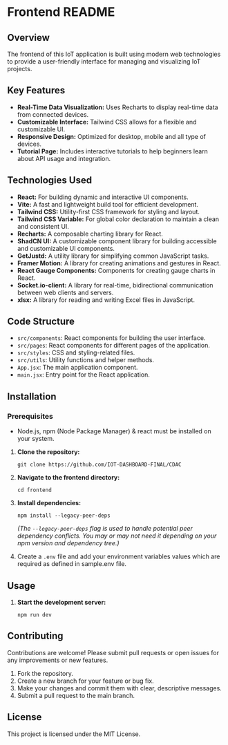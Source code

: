# Frontend README

## Overview

The frontend of this IoT application is built using modern web technologies to provide a user-friendly interface for managing and visualizing IoT projects.

## Key Features

- **Real-Time Data Visualization:** Uses Recharts to display real-time data from connected devices.
- **Customizable Interface:** Tailwind CSS allows for a flexible and customizable UI.
- **Responsive Design:** Optimized for desktop, mobile and all type of devices.
- **Tutorial Page:** Includes interactive tutorials to help beginners learn about API usage and integration.

## Technologies Used

- **React:** For building dynamic and interactive UI components.
- **Vite:** A fast and lightweight build tool for efficient development.
- **Tailwind CSS:** Utility-first CSS framework for styling and layout.
- **Tailwind CSS Variable:** For global color declaration to maintain a clean and consistent UI.
- **Recharts:** A composable charting library for React.
- **ShadCN UI:** A customizable component library for building accessible and customizable UI components.
- **GetJustd:** A utility library for simplifying common JavaScript tasks.
- **Framer Motion:** A library for creating animations and gestures in React.
- **React Gauge Components:** Components for creating gauge charts in React.
- **Socket.io-client:** A library for real-time, bidirectional communication between web clients and servers.
- **xlsx:** A library for reading and writing Excel files in JavaScript.

## Code Structure

*   `src/components`: React components for building the user interface.
*   `src/pages`: React components for different pages of the application.
*   `src/styles`: CSS and styling-related files.
*   `src/utils`: Utility functions and helper methods.
*   `App.jsx`: The main application component.
*   `main.jsx`: Entry point for the React application.

## Installation

### Prerequisites

*   Node.js, npm (Node Package Manager) & react must be installed on your system.

1. **Clone the repository:**

    ```
    git clone https://github.com/IOT-DASHBOARD-FINAL/CDAC
    ```

2. **Navigate to the frontend directory:**

    ```
    cd frontend
    ```

3. **Install dependencies:**

    ```
    npm install --legacy-peer-deps
    ```

    *(The `--legacy-peer-deps` flag is used to handle potential peer dependency conflicts. You may or may not need it depending on your npm version and dependency tree.)*
    
4. Create a `.env` file and add your environment variables values which are required as defined in sample.env file.

## Usage
1. **Start the development server:**

    ```
    npm run dev
    ```

## Contributing

Contributions are welcome! Please submit pull requests or open issues for any improvements or new features.

1.  Fork the repository.
2.  Create a new branch for your feature or bug fix.
3.  Make your changes and commit them with clear, descriptive messages.
4.  Submit a pull request to the main branch.

## License

This project is licensed under the MIT License.